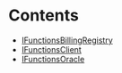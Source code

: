 

# Contents
- [IFunctionsBillingRegistry](IFunctionsBillingRegistry.sol/interface.IFunctionsBillingRegistry.md)
- [IFunctionsClient](IFunctionsClient.sol/interface.IFunctionsClient.md)
- [IFunctionsOracle](IFunctionsOracle.sol/interface.IFunctionsOracle.md)
